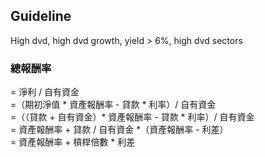 ## Guideline
High dvd, high dvd growth, yield > 6%, high dvd sectors

### 總報酬率
= 淨利 / 自有資金  
=（期初淨值 * 資產報酬率 - 貸款 * 利率）/ 自有資金  
=（（貸款 + 自有資金）* 資產報酬率 - 貸款 * 利率）/ 自有資金  
= 資產報酬率 + 貸款 / 自有資金 *（資產報酬率 - 利差）  
= 資產報酬率 + 槓桿倍數 * 利差  
